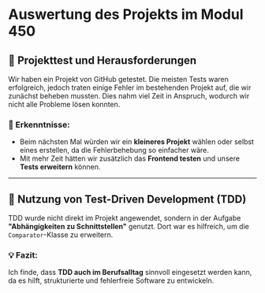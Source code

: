 # Auswertung des Projekts im Modul 450

## 📌 Projekttest und Herausforderungen
Wir haben ein Projekt von GitHub getestet. Die meisten Tests waren erfolgreich, jedoch traten einige Fehler im bestehenden Projekt auf, die wir zunächst beheben mussten. Dies nahm viel Zeit in Anspruch, wodurch wir nicht alle Probleme lösen konnten.

### 🔹 Erkenntnisse:
- Beim nächsten Mal würden wir ein **kleineres Projekt** wählen oder selbst eines erstellen, da die Fehlerbehebung so einfacher wäre.
- Mit mehr Zeit hätten wir zusätzlich das **Frontend testen** und unsere **Tests erweitern** können.

---

## 🚀 Nutzung von Test-Driven Development (TDD)
TDD wurde nicht direkt im Projekt angewendet, sondern in der Aufgabe **"Abhängigkeiten zu Schnittstellen"** genutzt. Dort war es hilfreich, um die `Comparator`-Klasse zu erweitern.

### 💡 Fazit:
Ich finde, dass **TDD auch im Berufsalltag** sinnvoll eingesetzt werden kann, da es hilft, strukturierte und fehlerfreie Software zu entwickeln.

